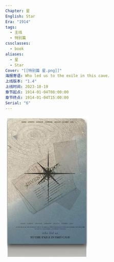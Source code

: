 ```yaml
---
Chapter: 星
English: Star
Era: "1914"
tags:
  - 主线
  - 特别篇
cssclasses:
  - book
aliases:
  - 星
  - Star
Cover: "[[特别篇 星.png]]"
海报寄语: Who led us to the exile in this cave.
上线版本: "1.4"
上线时间: 2023-10-19
章节起点: 1914-01-04T08:00:00
章节终点: 1914-01-04T15:00:00
Serial: "6"
---
```

![cover](assets/特别篇%20星.assets/特别篇%20星.png)